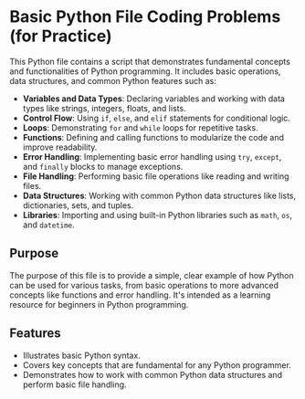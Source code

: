 # Basic Python File Coding Problems (for Practice)

This Python file contains a script that demonstrates fundamental concepts and functionalities of Python programming. It includes basic operations, data structures, and common Python features such as:

- **Variables and Data Types**: Declaring variables and working with data types like strings, integers, floats, and lists.
- **Control Flow**: Using `if`, `else`, and `elif` statements for conditional logic.
- **Loops**: Demonstrating `for` and `while` loops for repetitive tasks.
- **Functions**: Defining and calling functions to modularize the code and improve readability.
- **Error Handling**: Implementing basic error handling using `try`, `except`, and `finally` blocks to manage exceptions.
- **File Handling**: Performing basic file operations like reading and writing files.
- **Data Structures**: Working with common Python data structures like lists, dictionaries, sets, and tuples.
- **Libraries**: Importing and using built-in Python libraries such as `math`, `os`, and `datetime`.

## Purpose

The purpose of this file is to provide a simple, clear example of how Python can be used for various tasks, from basic operations to more advanced concepts like functions and error handling. It's intended as a learning resource for beginners in Python programming.

## Features

- Illustrates basic Python syntax.
- Covers key concepts that are fundamental for any Python programmer.
- Demonstrates how to work with common Python data structures and perform basic file handling.
